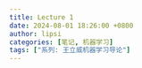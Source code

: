```yaml
---
title: Lecture 1
date: 2024-08-01 18:26:00 +0800
author: lipsi
categories: [笔记, 机器学习]
tags: ["系列: 王立威机器学习导论"]
---
```


